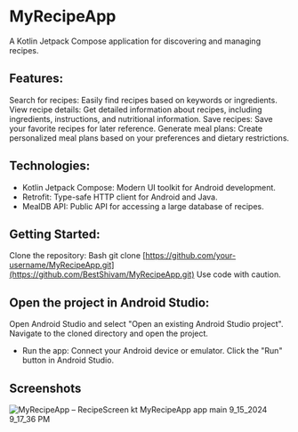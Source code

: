 # MyRecipeApp
A Kotlin Jetpack Compose application for discovering and managing recipes.

## Features:

Search for recipes: Easily find recipes based on keywords or ingredients.
View recipe details: Get detailed information about recipes, including ingredients, instructions, and nutritional information.
Save recipes: Save your favorite recipes for later reference.
Generate meal plans: Create personalized meal plans based on your preferences and dietary restrictions.
## Technologies:

- Kotlin Jetpack Compose: Modern UI toolkit for Android development.
- Retrofit: Type-safe HTTP client for Android and Java.
- MealDB API: Public API for accessing a large database of recipes.
  
## Getting Started:
Clone the repository:
Bash
 git clone [https://github.com/your-username/MyRecipeApp.git](https://github.com/BestShivam/MyRecipeApp.git)
Use code with caution.

## Open the project in Android Studio:
Open Android Studio and select "Open an existing Android Studio project".
Navigate to the cloned directory and open the project.   
- Run the app:
Connect your Android device or emulator.
Click the "Run" button in Android Studio.
## Screenshots
![MyRecipeApp – RecipeScreen kt  MyRecipeApp app main  9_15_2024 9_17_36 PM](https://github.com/user-attachments/assets/5fec94ce-ab41-4f4b-ac01-998b2c4ac7a4)

